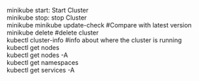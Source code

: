 minikube start: Start Cluster<br>
minikube stop: stop Cluster<br>
minikube minikube update-check #Compare with latest version<br>
minikube delete #delete cluster<br>
kubectl cluster-info #info about where the cluster is running <br>
kubectl get nodes<br>
kubectl get nodes -A<br>
kubectl get namespaces<br>
kubectl get services -A<br>
